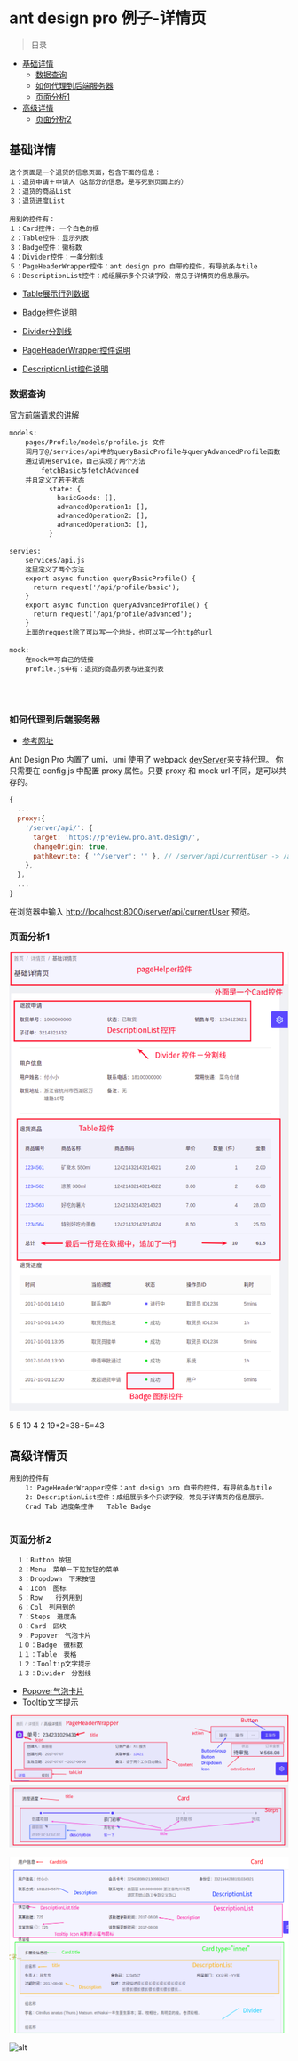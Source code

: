 # ant design pro 例子-详情页

> 目录

* [基础详情](#基础详情)
  * [数据查询](#数据查询)
  * [如何代理到后端服务器](#如何代理到后端服务器)
  * [页面分析1](#页面分析1)
* [高级详情](#高级详情)
  * [页面分析2](#页面分析2)



## 基础详情

```
这个页面是一个退货的信息页面，包含下面的信息：
１：退货申请＋申请人（这部分的信息，是写死到页面上的）
２：退货的商品List
３：退货进度List

用到的控件有：
１：Card控件: 一个白色的框
２：Table控件：显示列表
３：Badge控件：徽标数  
４：Divider控件：一条分割线
５：PageHeaderWrapper控件：ant design pro 自带的控件，有导航条与tile　
６：DescriptionList控件：成组展示多个只读字段，常见于详情页的信息展示。

```

* [Table展示行列数据](https://ant.design/components/table-cn/)
* [Badge控件说明](https://ant.design/components/badge-cn/)
* [Divider分割线](https://ant.design/components/divider-cn/)

* [PageHeaderWrapper控件说明](https://pro.ant.design/components/PageHeader-cn/)

* [DescriptionList控件说明](https://pro.ant.design/components/DescriptionList-cn/)





### 数据查询

[官方前端请求的讲解](https://pro.ant.design/docs/server-cn)



```
models:
	pages/Profile/models/profile.js 文件
	调用了@/services/api中的queryBasicProfile与queryAdvancedProfile函数
	通过调用service，自己实现了两个方法
		fetchBasic与fetchAdvanced
	并且定义了若干状态
    	  state: {
            basicGoods: [],
            advancedOperation1: [],
            advancedOperation2: [],
            advancedOperation3: [],
          }
          
servies:
	services/api.js
	这里定义了两个方法
	export async function queryBasicProfile() {
      return request('/api/profile/basic');
    }
    export async function queryAdvancedProfile() {
      return request('/api/profile/advanced');
    }
    上面的request除了可以写一个地址，也可以写一个http的url
    
mock:
	在mock中写自己的链接
	profile.js中有：退货的商品列表与进度列表
    
    
	
```



### 如何代理到后端服务器

* [参考网址](https://pro.ant.design/docs/faq-cn#如何代理到后端服务器？)

Ant Design Pro 内置了 umi，umi 使用了 webpack [devServer](https://webpack.docschina.org/configuration/dev-server/)来支持代理。 你只需要在 config.js 中配置 proxy 属性。只要 proxy 和 mock  url 不同，是可以共存的。

```js
{
  ...
  proxy:{
    '/server/api/': {
      target: 'https://preview.pro.ant.design/',
      changeOrigin: true,
      pathRewrite: { '^/server': '' }, // /server/api/currentUser -> /api/currentUser
    },
  },
  ...
}
```

在浏览器中输入 <http://localhost:8000/server/api/currentUser> 预览。



### 页面分析1



![alt](../imgs/example_profile_basic.png)



5 5 10 4 2  19*2=38+5=43





## 高级详情页



```
用到的控件有
	1: PageHeaderWrapper控件：ant design pro 自带的控件，有导航条与tile　
	2: DescriptionList控件：成组展示多个只读字段，常见于详情页的信息展示。
	Crad Tab 进度条控件　　Table Badge


```





### 页面分析2

```
  １：Button 按钮
  ２：Menu　菜单－下拉按钮的菜单
  ３：Dropdown　下来按钮
  ４：Icon　图标
  ５：Row　　行列用到
  ６：Col　列用到的
  ７：Steps　进度条
  ８：Card　区块
  ９：Popover　气泡卡片
  １０：Badge　徽标数
  １１：Table　表格
  １２：Tooltip文字提示
  １３：Divider　分割线
```

* [Popover气泡卡片](https://ant.design/components/popover-cn/)
* [Tooltip文字提示](https://ant.design/components/tooltip-cn/#API)



![alt](../imgs/example_profile_advance1.png)



![alt](../imgs/example_profile_advance2.png)



![alt](imgs\example_profile_advance3.png)